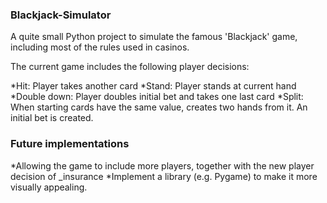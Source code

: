 ### Blackjack-Simulator

A quite small Python project to simulate the famous 'Blackjack' game, including most of the rules used in casinos. 

The current game includes the following player decisions: 

*Hit: Player takes another card
*Stand: Player stands at current hand
*Double down: Player doubles initial bet and takes one last card
*Split: When starting cards have the same value, creates two hands from it. An initial bet is created.

### Future implementations

*Allowing the game to include more players, together with the new player decision of _insurance
*Implement a library (e.g. Pygame) to make it more visually appealing.
